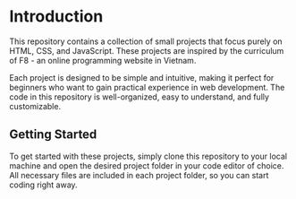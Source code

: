 # Introduction

This repository contains a collection of small projects that focus purely on HTML, CSS, and JavaScript. These projects are inspired by the curriculum of F8 - an online programming website in Vietnam.

Each project is designed to be simple and intuitive, making it perfect for beginners who want to gain practical experience in web development. The code in this repository is well-organized, easy to understand, and fully customizable.

## Getting Started

To get started with these projects, simply clone this repository to your local machine and open the desired project folder in your code editor of choice. All necessary files are included in each project folder, so you can start coding right away.
